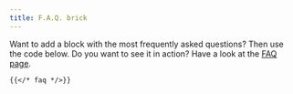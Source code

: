 ```yaml
---
title: F.A.Q. brick
---
```


Want to add a block with the most frequently asked questions? Then use the code below. Do you want to see it in action? Have a look at the [FAQ page](/faq).

```
{{</* faq */>}}
```

<!--{{< faq >}}-->